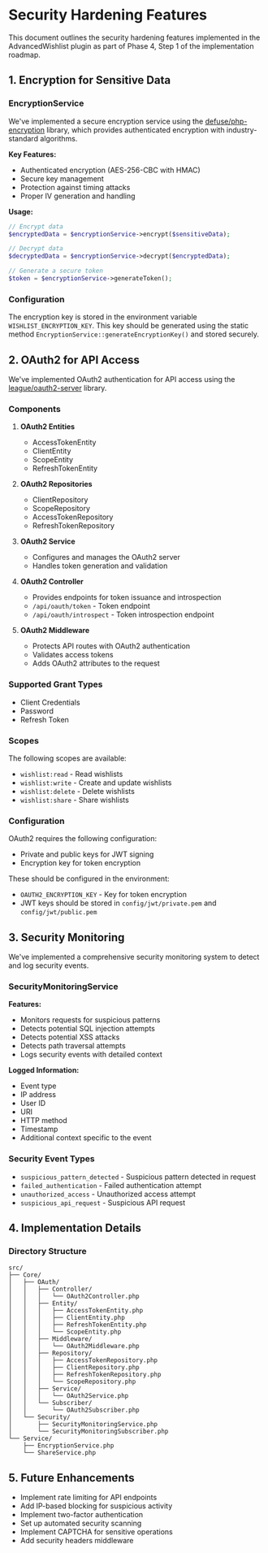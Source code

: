 # Security Hardening Features

This document outlines the security hardening features implemented in the AdvancedWishlist plugin as part of Phase 4, Step 1 of the implementation roadmap.

## 1. Encryption for Sensitive Data

### EncryptionService

We've implemented a secure encryption service using the [defuse/php-encryption](https://github.com/defuse/php-encryption) library, which provides authenticated encryption with industry-standard algorithms.

**Key Features:**
- Authenticated encryption (AES-256-CBC with HMAC)
- Secure key management
- Protection against timing attacks
- Proper IV generation and handling

**Usage:**
```php
// Encrypt data
$encryptedData = $encryptionService->encrypt($sensitiveData);

// Decrypt data
$decryptedData = $encryptionService->decrypt($encryptedData);

// Generate a secure token
$token = $encryptionService->generateToken();
```

### Configuration

The encryption key is stored in the environment variable `WISHLIST_ENCRYPTION_KEY`. This key should be generated using the static method `EncryptionService::generateEncryptionKey()` and stored securely.

## 2. OAuth2 for API Access

We've implemented OAuth2 authentication for API access using the [league/oauth2-server](https://oauth2.thephpleague.com/) library.

### Components

1. **OAuth2 Entities**
   - AccessTokenEntity
   - ClientEntity
   - ScopeEntity
   - RefreshTokenEntity

2. **OAuth2 Repositories**
   - ClientRepository
   - ScopeRepository
   - AccessTokenRepository
   - RefreshTokenRepository

3. **OAuth2 Service**
   - Configures and manages the OAuth2 server
   - Handles token generation and validation

4. **OAuth2 Controller**
   - Provides endpoints for token issuance and introspection
   - `/api/oauth/token` - Token endpoint
   - `/api/oauth/introspect` - Token introspection endpoint

5. **OAuth2 Middleware**
   - Protects API routes with OAuth2 authentication
   - Validates access tokens
   - Adds OAuth2 attributes to the request

### Supported Grant Types

- Client Credentials
- Password
- Refresh Token

### Scopes

The following scopes are available:
- `wishlist:read` - Read wishlists
- `wishlist:write` - Create and update wishlists
- `wishlist:delete` - Delete wishlists
- `wishlist:share` - Share wishlists

### Configuration

OAuth2 requires the following configuration:
- Private and public keys for JWT signing
- Encryption key for token encryption

These should be configured in the environment:
- `OAUTH2_ENCRYPTION_KEY` - Key for token encryption
- JWT keys should be stored in `config/jwt/private.pem` and `config/jwt/public.pem`

## 3. Security Monitoring

We've implemented a comprehensive security monitoring system to detect and log security events.

### SecurityMonitoringService

**Features:**
- Monitors requests for suspicious patterns
- Detects potential SQL injection attempts
- Detects potential XSS attacks
- Detects path traversal attempts
- Logs security events with detailed context

**Logged Information:**
- Event type
- IP address
- User ID
- URI
- HTTP method
- Timestamp
- Additional context specific to the event

### Security Event Types

- `suspicious_pattern_detected` - Suspicious pattern detected in request
- `failed_authentication` - Failed authentication attempt
- `unauthorized_access` - Unauthorized access attempt
- `suspicious_api_request` - Suspicious API request

## 4. Implementation Details

### Directory Structure

```
src/
├── Core/
│   ├── OAuth/
│   │   ├── Controller/
│   │   │   └── OAuth2Controller.php
│   │   ├── Entity/
│   │   │   ├── AccessTokenEntity.php
│   │   │   ├── ClientEntity.php
│   │   │   ├── RefreshTokenEntity.php
│   │   │   └── ScopeEntity.php
│   │   ├── Middleware/
│   │   │   └── OAuth2Middleware.php
│   │   ├── Repository/
│   │   │   ├── AccessTokenRepository.php
│   │   │   ├── ClientRepository.php
│   │   │   ├── RefreshTokenRepository.php
│   │   │   └── ScopeRepository.php
│   │   ├── Service/
│   │   │   └── OAuth2Service.php
│   │   └── Subscriber/
│   │       └── OAuth2Subscriber.php
│   └── Security/
│       ├── SecurityMonitoringService.php
│       └── SecurityMonitoringSubscriber.php
└── Service/
    ├── EncryptionService.php
    └── ShareService.php
```

## 5. Future Enhancements

- Implement rate limiting for API endpoints
- Add IP-based blocking for suspicious activity
- Implement two-factor authentication
- Set up automated security scanning
- Implement CAPTCHA for sensitive operations
- Add security headers middleware